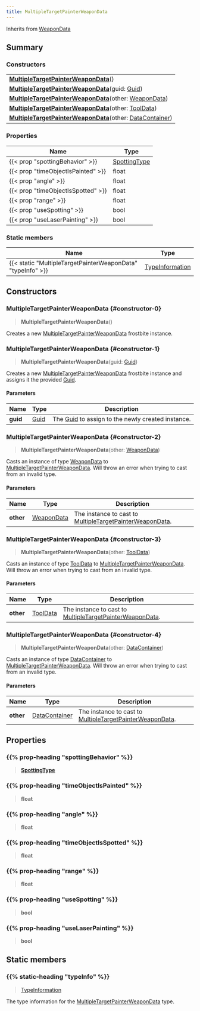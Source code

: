 ```yaml
---
title: MultipleTargetPainterWeaponData
---
```


Inherits from 
[WeaponData](/vext/ref/fb/weapondata)

## Summary
### Constructors
| |
| ----------- |
| **[MultipleTargetPainterWeaponData](#constructor-0)**() |
| **[MultipleTargetPainterWeaponData](#constructor-1)**(guid: [Guid](/vext/ref/shared/class/guid)) |
| **[MultipleTargetPainterWeaponData](#constructor-2)**(other: [WeaponData](/vext/ref/fb/weapondata)) |
| **[MultipleTargetPainterWeaponData](#constructor-3)**(other: [ToolData](/vext/ref/fb/tooldata)) |
| **[MultipleTargetPainterWeaponData](#constructor-4)**(other: [DataContainer](/vext/ref/shared/class/datacontainer)) |

### Properties
| Name | Type |
| ---- | ---- |
| {{< prop "spottingBehavior" >}} | [SpottingType](/vext/ref/fb/spottingtype) |
| {{< prop "timeObjectIsPainted" >}} | float |
| {{< prop "angle" >}} | float |
| {{< prop "timeObjectIsSpotted" >}} | float |
| {{< prop "range" >}} | float |
| {{< prop "useSpotting" >}} | bool |
| {{< prop "useLaserPainting" >}} | bool |

### Static members
| Name | Type |
| ---- | ---- |
| {{< static "MultipleTargetPainterWeaponData" "typeInfo" >}} | [TypeInformation](/vext/ref/shared/class/typeinformation) |

## Constructors
### MultipleTargetPainterWeaponData {#constructor-0}
> **MultipleTargetPainterWeaponData**()

Creates a new [MultipleTargetPainterWeaponData](/vext/ref/fb/multipletargetpainterweapondata) frostbite instance.

### MultipleTargetPainterWeaponData {#constructor-1}
> **MultipleTargetPainterWeaponData**(guid: [Guid](/vext/ref/shared/class/guid))

Creates a new [MultipleTargetPainterWeaponData](/vext/ref/fb/multipletargetpainterweapondata) frostbite instance and assigns it the provided [Guid](/vext/ref/shared/class/guid).

#### Parameters
| Name | Type | Description |
| ---- | ---- | ----------- |
| **guid** | [Guid](/vext/ref/shared/class/guid) | The [Guid](/vext/ref/shared/class/guid) to assign to the newly created instance. |

### MultipleTargetPainterWeaponData {#constructor-2}
> **MultipleTargetPainterWeaponData**(other: [WeaponData](/vext/ref/fb/weapondata))

Casts an instance of type [WeaponData](/vext/ref/fb/weapondata) to [MultipleTargetPainterWeaponData](/vext/ref/fb/multipletargetpainterweapondata). Will throw an error when trying to cast from an invalid type.

#### Parameters
| Name | Type | Description |
| ---- | ---- | ----------- |
| **other** | [WeaponData](/vext/ref/fb/weapondata) | The instance to cast to [MultipleTargetPainterWeaponData](/vext/ref/fb/multipletargetpainterweapondata). |

### MultipleTargetPainterWeaponData {#constructor-3}
> **MultipleTargetPainterWeaponData**(other: [ToolData](/vext/ref/fb/tooldata))

Casts an instance of type [ToolData](/vext/ref/fb/tooldata) to [MultipleTargetPainterWeaponData](/vext/ref/fb/multipletargetpainterweapondata). Will throw an error when trying to cast from an invalid type.

#### Parameters
| Name | Type | Description |
| ---- | ---- | ----------- |
| **other** | [ToolData](/vext/ref/fb/tooldata) | The instance to cast to [MultipleTargetPainterWeaponData](/vext/ref/fb/multipletargetpainterweapondata). |

### MultipleTargetPainterWeaponData {#constructor-4}
> **MultipleTargetPainterWeaponData**(other: [DataContainer](/vext/ref/shared/class/datacontainer))

Casts an instance of type [DataContainer](/vext/ref/shared/class/datacontainer) to [MultipleTargetPainterWeaponData](/vext/ref/fb/multipletargetpainterweapondata). Will throw an error when trying to cast from an invalid type.

#### Parameters
| Name | Type | Description |
| ---- | ---- | ----------- |
| **other** | [DataContainer](/vext/ref/shared/class/datacontainer) | The instance to cast to [MultipleTargetPainterWeaponData](/vext/ref/fb/multipletargetpainterweapondata). |

## Properties
### {{% prop-heading "spottingBehavior" %}}
> **[SpottingType](/vext/ref/fb/spottingtype)**

### {{% prop-heading "timeObjectIsPainted" %}}
> **float**

### {{% prop-heading "angle" %}}
> **float**

### {{% prop-heading "timeObjectIsSpotted" %}}
> **float**

### {{% prop-heading "range" %}}
> **float**

### {{% prop-heading "useSpotting" %}}
> **bool**

### {{% prop-heading "useLaserPainting" %}}
> **bool**

## Static members
### {{% static-heading "typeInfo" %}}
> [TypeInformation](/vext/ref/shared/class/typeinformation)

The type information for the [MultipleTargetPainterWeaponData](/vext/ref/fb/multipletargetpainterweapondata) type.


